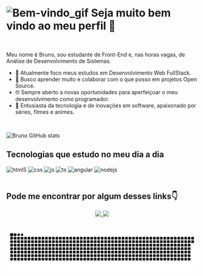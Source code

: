 <h1> <img src="https://raw.githubusercontent.com/alexnaiman/alexnaiman/master/resources/welcomeglitch.gif" alt="Bem-vindo_gif"> Seja muito bem vindo ao meu perfil 🖖 </h1>
<br>
<p>Meu nome é Bruno, sou estudante de Front-End e, nas horas vagas, de Análise de Desenvolvimento de Sistemas.</p>
<ul>
  <li>🔭 Atualmente foco meus estudos em Desenvolvimento Web FullStack.</li>
  <li>🌱 Busco aprender muito e colaborar com o que posso em projetos Open Source.</li>
  <li>🤓 Sempre aberto a novas oportunidades para aperfeiçoar o meu desenvolvimento como programador.</li>
  <li>👾 Entusiasta da tecnologia e de inovações em software, apaixonado por séries, filmes e animes.</li>
</ul>
<br>

![Bruno GitHub stats](https://github-readme-stats.vercel.app/api?username=BrunodevOliveira&show_icons=true&theme=tokyonight )

## Tecnologias que estudo no meu dia a dia

<div style="display: inline_block">
  <img align="center" alt="html5" src="https://img.shields.io/badge/HTML5-E34F26?style=for-the-badge&logo=html5&logoColor=white" />
  <img align="center" alt="css" src="https://img.shields.io/badge/CSS3-1572B6?style=for-the-badge&logo=css3&logoColor=white" />
  <img align="center" alt="js" src="https://img.shields.io/badge/JavaScript-F7DF1E?style=for-the-badge&logo=javascript&logoColor=black" />
  <img align="center" alt="ts" src="https://img.shields.io/badge/TypeScript-007ACC?style=for-the-badge&logo=typescript&logoColor=white" />
  <img align="center" alt="angular" src="https://img.shields.io/badge/Angular-DD0031?style=for-the-badge&logo=angular&logoColor=white" />
  <img align="center" alt="nodejs" src="https://img.shields.io/badge/Node.js-43853D?style=for-the-badge&logo=node.js&logoColor=white" />
</div><br/>

<h2 >Pode me encontrar por algum desses links👇</h2>
 <p align="center">
 <a href="mailto:brunodevoliveira@gmail.com" target="_blank">
    <img src="https://img.shields.io/badge/Gmail-D14836?style=for-the-badge&logo=gmail&logoColor=white">
  </a>
   <a href="https://www.linkedin.com/in/brunodevoliveira/" target="_blank">
    <img src="https://img.shields.io/badge/LinkedIn-0077B5?style=for-the-badge&logo=linkedin&logoColor=white">
  </a>
  </p>
  <br>
  <img src="/github-contribution-grid-snake.svg" alt="Bem-vindo_gif">

